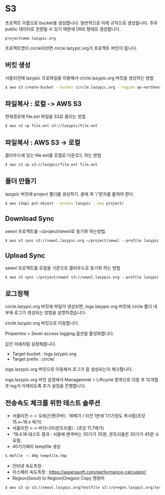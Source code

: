 # S3

프로젝트 이름으로 bucket을 생성합니다.
일반적으로 아래 규칙으로 생성됩니다.
추후 public 데이터로 전환될 수 있기 때문에 DNS 형태로 생성합니다.

```
projectname.lazypic.org
```

프로젝트명이 circle이라면 circle.lazypic.org가 프로젝트 버킷이 됩니다.

## 버킷 생성
서울리전에 lazypic 프로파일을 이용해서 circle.lazypic.org 버킷을 생성하는 방법

```bash
$ aws s3 create-bucket --bucket circle.lazypic.org --region ap-northeast-2 --profile lazypic
```

## 파일복사 : 로컬 -> AWS S3

현재경로에 file.ext 파일을 S3로 올리는 방법

```bash
$ aws s3 cp file.ext s3://lazypic/file.ext
```

## 파일복사 : AWS S3 -> 로컬
클라우드에 있는 file.ext를 로컬로 다운로드 하는 방법

```bash
$ aws s3 cp s3://lazypic/file.ext file.ext
```

## 폴더 만들기
lazypic 버킷에 project 폴더를 생성하기. 끝에 꼭 '/'문자를 붙혀야 한다.

```bash
$ aws s3api put-object --bucket lazypic --key project/
```

## Download Sync
sewol 프로젝트를 ~/project/sewol로 동기화 하는방법.

```
$ aws s3 sync s3://sewol.lazypic.org ~/project/sewol --profile lazypic
```

## Upload Sync
sewol 프로젝트를 로컬을 기준으로 클라우드로 동기화 하는 방법

```
$ aws s3 sync ~/project/sewol s3://sewol.lazypic.org --profile lazypic
```
## 로그정책
circle.lazypic.org 버킷에 파일이 생성되면, logs.lazypic.org 버킷에 circle 폴더 내부에 로그가 생성되는 방법을 설명하겠습니다.

circle.lazypic.org 버킷으로 이동합니다.

Properties > Sever access logging 옵션을 활성화합니다.

값은 아래처럼 설정해줍니다.
- Target bucket : logs.lazypic.org
- Target prefix : circle/

logs.lazypic.org 버킷으로 이동해서 로그가 잘 생성되는지 체크합니다.

logs.lazypic.org 버킷 설정에서 Managemnet > Liftcycle 항목으로 이동 후 12개월 후 log가 삭제되도록 추가 설정을 진행합니다.


## 전송속도 체크를 위한 테스트 솔루션
- 서울리전 <-> 오레곤(벤쿠버) : 16메가 / 리전 1분에 1기가정도 복사됨(초당 15.x~16.x 메가)
- 서울리전 <-> 버지니아(몬트리올) : (초당 11.7메가)
- '19.4.16 테스트 결과 : 서울에 벤쿠버는 30기가 35분, 몬트리올은 30기가 45분 소요됨.
- 40기가짜리 tempfile 생성

```bash
$ mkfile -n 40g tempfile.tmp
```

- 인터넷 속도측정 : 
- 아스페라 속도측정 : https://asperasoft.com/performance-calculator/
- Region(Seoul) to Region(Oregon) Copy 명령어

```bash
$ aws s3 cp s3://seoul.lazypic.org/testfile s3://oregon.lazypic.org/testfile --profile lazypic
```


